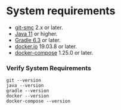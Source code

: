 # System requirements

* [git-smc](https://git-scm.com/)  2.x or later.
* [Java 11](https://adoptopenjdk.net/?variant=openjdk11&jvmVariant=hotspot) or higher. 
* [Gradle 6.3](https://gradle.org/install/) or later.
* [docker.io](https://linuxconfig.org/how-to-install-docker-on-ubuntu-20-04-lts-focal-fossa) 19.03.8  or later. 
* [docker-compose](https://linuxconfig.org/how-to-install-docker-compose-on-ubuntu-20-04-focal-fossa-linux) 1.25.0 or later.

### Verify System  Requirements
```
git --version
java --version
gradle --version
docker --version
docker-compose --version
```

